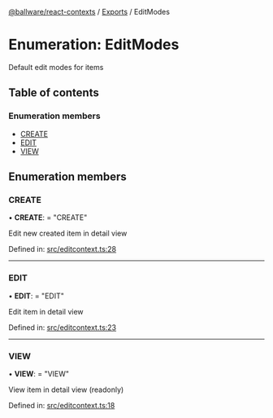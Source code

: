 [@ballware/react-contexts](../README.md) / [Exports](../modules.md) / EditModes

# Enumeration: EditModes

Default edit modes for items

## Table of contents

### Enumeration members

- [CREATE](editmodes.md#create)
- [EDIT](editmodes.md#edit)
- [VIEW](editmodes.md#view)

## Enumeration members

### CREATE

• **CREATE**: = "CREATE"

Edit new created item in detail view

Defined in: [src/editcontext.ts:28](https://github.com/frankball/ballware-react-contexts/blob/db6431c/src/editcontext.ts#L28)

___

### EDIT

• **EDIT**: = "EDIT"

Edit item in detail view

Defined in: [src/editcontext.ts:23](https://github.com/frankball/ballware-react-contexts/blob/db6431c/src/editcontext.ts#L23)

___

### VIEW

• **VIEW**: = "VIEW"

View item in detail view (readonly)

Defined in: [src/editcontext.ts:18](https://github.com/frankball/ballware-react-contexts/blob/db6431c/src/editcontext.ts#L18)
